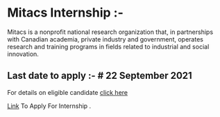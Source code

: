 # Mitacs Internship :- 

Mitacs is a nonprofit national research organization that, in partnerships with Canadian academia, private industry and government, operates research and training programs in fields related to industrial and social innovation.

## Last date to apply :- # 22 September 2021

For details on eligible candidate [click here](https://globalink.mitacs.ca/#/student/application/welcome)

[Link](https://globalink.mitacs.ca/#/student/application/student-registration) To Apply For Internship .
